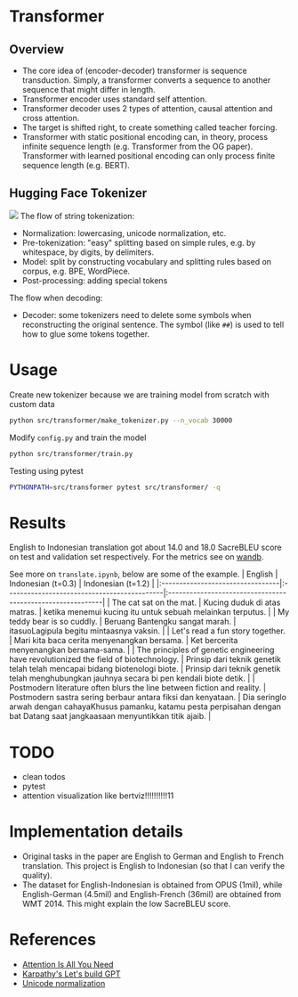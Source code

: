 # Transformer

## Overview
* The core idea of (encoder-decoder) transformer is sequence transduction. Simply, a transformer converts a sequence to another sequence that might differ in length.
* Transformer encoder uses standard self attention.
* Transformer decoder uses 2 types of attention, causal attention and cross attention.
* The target is shifted right, to create something called teacher forcing.
* Transformer with static positional encoding can, in theory, process infinite sequence length (e.g. Transformer from the OG paper). Transformer with learned positional encoding can only process finite sequence length (e.g. BERT).


## Hugging Face Tokenizer
![](https://huggingface.co/datasets/huggingface-course/documentation-images/resolve/main/en/chapter6/tokenization_pipeline.svg)
The flow of string tokenization:
* Normalization: lowercasing, unicode normalization, etc.
* Pre-tokenization: "easy" splitting based on simple rules, e.g. by whitespace, by digits, by delimiters.
* Model: split by constructing vocabulary and splitting rules based on corpus, e.g. BPE, WordPiece.
* Post-processing: adding special tokens

The flow when decoding:
* Decoder: some tokenizers need to delete some symbols when reconstructing the original sentence. The symbol (like `##`) is used to tell how to glue some tokens together.

# Usage
Create new tokenizer because we are training model from scratch with custom data
```bash
python src/transformer/make_tokenizer.py --n_vocab 30000
```
Modify `config.py` and train the model
```bash
python src/transformer/train.py
```
Testing using pytest
```bash
PYTHONPATH=src/transformer pytest src/transformer/ -q
```

# Results
English to Indonesian translation got about 14.0 and 18.0 SacreBLEU score on test and validation set respectively. For the metrics see on [wandb](https://wandb.ai/evanarlian/transformer_mt).

See more on `translate.ipynb`, below are some of the example.
| English                          | Indonesian (t=0.3)                          | Indonesian (t=1.2)                                        |
|:---------------------------------|:--------------------------------------------|:-----------------------------------------------------------|
| The cat sat on the mat.          | Kucing duduk di atas matras.                | ketika menemui kucing itu untuk sebuah melainkan terputus. |
| My teddy bear is so cuddly.      | Beruang Bantengku sangat marah.             | itasuoLagipula begitu mintaasnya vaksin.                   |
| Let's read a fun story together. | Mari kita baca cerita menyenangkan bersama. | Ket bercerita menyenangkan bersama-sama.                   |
| The principles of genetic engineering have revolutionized the field of biotechnology. | Prinsip dari teknik genetik telah telah mencapai bidang biotenologi biote. | Prinsip dari teknik genetik telah menghubungkan jauhnya secara bi pen kendali biote detik.                                           |
| Postmodern literature often blurs the line between fiction and reality.               | Postmodern sastra sering berbaur antara fiksi dan kenyataan.               | Dia seringlo arwah dengan cahayaKhusus pamanku, katamu pesta perpisahan dengan bat Datang saat jangkaasaan menyuntikkan titik ajaib. |


# TODO
* clean todos
* pytest
* attention visualization like bertviz!!!!!!!!!!11

# Implementation details
* Original tasks in the paper are English to German and English to French translation. This project is English to Indonesian (so that I can verify the quality).
* The dataset for English-Indonesian is obtained from OPUS (1mil), while English-German (4.5mil) and English-French (36mil) are obtained from WMT 2014. This might explain the low SacreBLEU score.

# References
* [Attention Is All You Need](https://arxiv.org/abs/1706.03762)
* [Karpathy's Let's build GPT](https://www.youtube.com/watch?v=kCc8FmEb1nY)
* [Unicode normalization](https://towardsdatascience.com/what-on-earth-is-unicode-normalization-56c005c55ad0)
